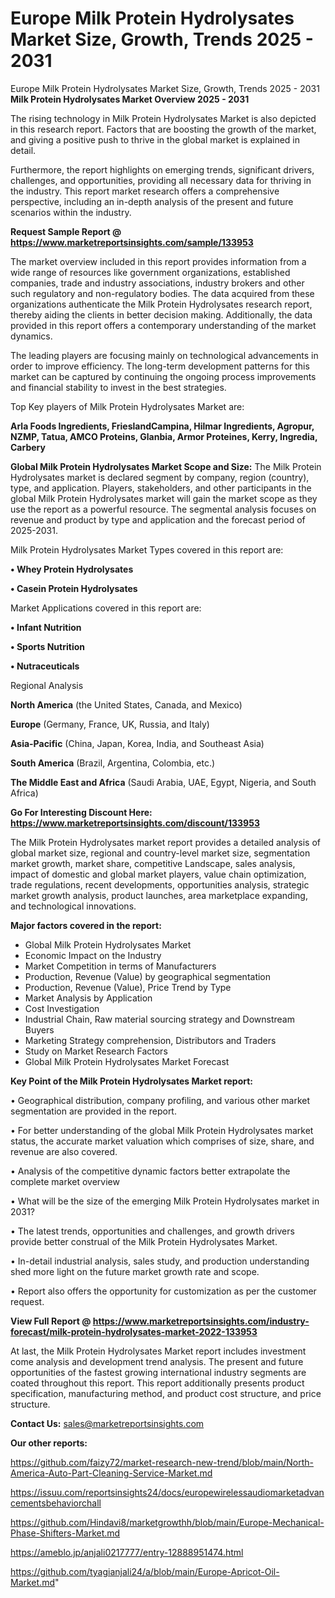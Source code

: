 # Europe Milk Protein Hydrolysates Market Size, Growth, Trends 2025 - 2031
 Europe Milk Protein Hydrolysates Market Size, Growth, Trends 2025 - 2031
<Strong> Milk Protein Hydrolysates Market Overview 2025 - 2031</strong>

The rising technology in Milk Protein Hydrolysates Market is also depicted in this research report. Factors that are boosting the growth of the market, and giving a positive push to thrive in the global market is explained in detail.

Furthermore, the report highlights on emerging trends, significant drivers, challenges, and opportunities, providing all necessary data for thriving in the industry. This report market research offers a comprehensive perspective, including an in-depth analysis of the present and future scenarios within the industry.

<strong>Request Sample Report @ <a href=https://www.marketreportsinsights.com/sample/133953>https://www.marketreportsinsights.com/sample/133953</a></strong>

The market overview included in this report provides information from a wide range of resources like government organizations, established companies, trade and industry associations, industry brokers and other such regulatory and non-regulatory bodies. The data acquired from these organizations authenticate the Milk Protein Hydrolysates research report, thereby aiding the clients in better decision making. Additionally, the data provided in this report offers a contemporary understanding of the market dynamics.

The leading players are focusing mainly on technological advancements in order to improve efficiency. The long-term development patterns for this market can be captured by continuing the ongoing process improvements and financial stability to invest in the best strategies.

Top Key players of Milk Protein Hydrolysates Market are:

<strong>Arla Foods Ingredients, FrieslandCampina, Hilmar Ingredients, Agropur, NZMP, Tatua, AMCO Proteins, Glanbia, Armor Proteines, Kerry, Ingredia, Carbery</strong>

<strong><b>Global Milk Protein Hydrolysates Market Scope and Size:</b></strong>
The Milk Protein Hydrolysates market is declared segment by company, region (country), type, and application. Players, stakeholders, and other participants in the global Milk Protein Hydrolysates market will gain the market scope as they use the report as a powerful resource. The segmental analysis focuses on revenue and product by type and application and the forecast period of 2025-2031.

Milk Protein Hydrolysates Market Types covered in this report are:

<strong>• Whey Protein Hydrolysates

• Casein Protein Hydrolysates</strong>

Market Applications covered in this report are:

<strong>• Infant Nutrition

• Sports Nutrition

• Nutraceuticals</strong> 

Regional Analysis

<strong>North America</strong> (the United States, Canada, and Mexico)

<strong>Europe</strong> (Germany, France, UK, Russia, and Italy)

<strong>Asia-Pacific</strong> (China, Japan, Korea, India, and Southeast Asia)

<strong>South America</strong> (Brazil, Argentina, Colombia, etc.)

<strong>The Middle East and Africa</strong> (Saudi Arabia, UAE, Egypt, Nigeria, and South Africa)

<strong>Go For Interesting Discount Here: <a href=https://www.marketreportsinsights.com/discount/133953>https://www.marketreportsinsights.com/discount/133953</a></strong>

The Milk Protein Hydrolysates market report provides a detailed analysis of global market size, regional and country-level market size, segmentation market growth, market share, competitive Landscape, sales analysis, impact of domestic and global market players, value chain optimization, trade regulations, recent developments, opportunities analysis, strategic market growth analysis, product launches, area marketplace expanding, and technological innovations.

<strong><b>Major factors covered in the report:</b></strong>
<ul>
  <li>Global Milk Protein Hydrolysates Market </li>
  <li>Economic Impact on the Industry</li>
  <li>Market Competition in terms of Manufacturers</li>
  <li>Production, Revenue (Value) by geographical segmentation</li>
  <li>Production, Revenue (Value), Price Trend by Type</li>
  <li>Market Analysis by Application</li>
  <li>Cost Investigation</li>
  <li>Industrial Chain, Raw material sourcing strategy and Downstream Buyers</li>
  <li>Marketing Strategy comprehension, Distributors and Traders</li>
  <li>Study on Market Research Factors</li>
  <li>Global Milk Protein Hydrolysates Market Forecast</li>
</ul>

<strong><b>Key Point of the Milk Protein Hydrolysates Market report:</b></strong>

• Geographical distribution, company profiling, and various other market segmentation are provided in the report.

• For better understanding of the global Milk Protein Hydrolysates market status, the accurate market valuation which comprises of size, share, and revenue are also covered.

• Analysis of the competitive dynamic factors better extrapolate the complete market overview

• What will be the size of the emerging Milk Protein Hydrolysates market in 2031?

• The latest trends, opportunities and challenges, and growth drivers provide better construal of the Milk Protein Hydrolysates Market.

• In-detail industrial analysis, sales study, and production understanding shed more light on the future market growth rate and scope.

• Report also offers the opportunity for customization as per the customer request.

<strong><b>View Full Report @ <a href=https://www.marketreportsinsights.com/industry-forecast/milk-protein-hydrolysates-market-2022-133953>https://www.marketreportsinsights.com/industry-forecast/milk-protein-hydrolysates-market-2022-133953</a></b></strong>


At last, the Milk Protein Hydrolysates Market report includes investment come analysis and development trend analysis. The present and future opportunities of the fastest growing international industry segments are coated throughout this report. This report additionally presents product specification, manufacturing method, and product cost structure, and price structure.

<strong>Contact Us:</strong>
sales@marketreportsinsights.com

<strong>Our other reports:</strong>

<a href=https://github.com/faizy72/market-research-new-trend/blob/main/North-America-Auto-Part-Cleaning-Service-Market.md>https://github.com/faizy72/market-research-new-trend/blob/main/North-America-Auto-Part-Cleaning-Service-Market.md</a>

<a href=https://issuu.com/reportsinsights24/docs/europewirelessaudiomarketadvancementsbehaviorchall>https://issuu.com/reportsinsights24/docs/europewirelessaudiomarketadvancementsbehaviorchall</a>

<a href=https://github.com/Hindavi8/marketgrowthh/blob/main/Europe-Mechanical-Phase-Shifters-Market.md>https://github.com/Hindavi8/marketgrowthh/blob/main/Europe-Mechanical-Phase-Shifters-Market.md</a>

<a href=https://ameblo.jp/anjali0217777/entry-12888951474.html>https://ameblo.jp/anjali0217777/entry-12888951474.html</a>

<a href=https://github.com/tyagianjali24/a/blob/main/Europe-Apricot-Oil-Market.md>https://github.com/tyagianjali24/a/blob/main/Europe-Apricot-Oil-Market.md</a>"
